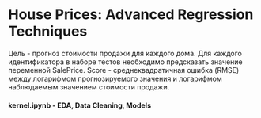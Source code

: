 # House Prices: Advanced Regression Techniques

 Цель - прогноз стоимости продажи для каждого дома. 
 Для каждого идентификатора в наборе тестов необходимо предсказать значение переменной SalePrice. 
 Score - cреднеквадратичная ошибка (RMSE) между логарифмом прогнозируемого значения и логарифмом наблюдаемым значением стоимости продажи.
 
 #### kernel.ipynb - EDA, Data Cleaning, Models
